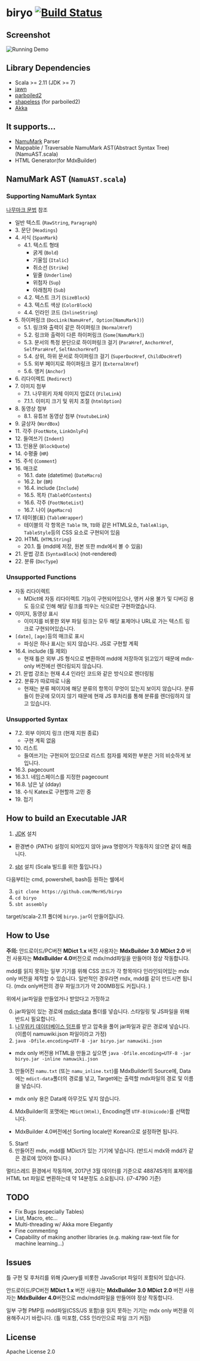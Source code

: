 # biryo [![Build Status](https://travis-ci.org/MerHS/biryo.svg?branch=master)](https://travis-ci.org/MerHS/biryo)


## Screenshot

![Running Demo](https://thumbs.gfycat.com/TestyCandidIsabellinewheatear-size_restricted.gif)


## Library Dependencies

* Scala >= 2.11 (JDK >= 7)
* [jawn](https://github.com/non/jawn)
* [parboiled2](https://github.com/sirthias/parboiled2)
* [shapeless](https://github.com/milessabin/shapeless) (for parboiled2)
* [Akka](http://akka.io/)


## It supports...

* [NamuMark](https://namu.wiki/w/%EB%82%98%EB%AC%B4%EC%9C%84%ED%82%A4:%EB%AC%B8%EB%B2%95%20%EB%8F%84%EC%9B%80%EB%A7%90) Parser
* Mappable / Traversable NamuMark AST(Abstract Syntax Tree) (NamuAST.scala)
* HTML Generator(for MdxBuilder)

## NamuMark AST (`NamuAST.scala`)

### Supporting NamuMark Syntax

[나무마크 문법](https://namu.wiki/w/%EB%82%98%EB%AC%B4%EC%9C%84%ED%82%A4:%EB%AC%B8%EB%B2%95%20%EB%8F%84%EC%9B%80%EB%A7%90) 참조

* 일반 텍스트 (`RawString`, `Paragraph`)
* 3\. 문단 (`Headings`)
* 4\. 서식 (`SpanMark`)
  * 4.1. 텍스트 형태
    * 굵게 (`Bold`)
    * 기울임 (`Italic`)
    * 취소선 (`Strike`)
    * 밑줄 (`Underline`)
    * 위첨자 (`Sup`)
    * 아래첨자 (`Sub`)
  * 4.2. 텍스트 크기 (`SizeBlock`)
  * 4.3. 텍스트 색상 (`ColorBlock`)
  * 4.4. 인라인 코드 (`InlineString`)
* 5\. 하이퍼링크 (`DocLink(NamuHref, Option[NamuMark])`)
	* 5.1. 링크와 출력이 같은 하이퍼링크 (`NormalHref`)
	* 5.2. 링크와 출력이 다른 하이퍼링크 (`Some[NamuMark]`)
	* 5.3. 문서의 특정 문단으로 하이퍼링크 걸기 (`ParaHref`, `AnchorHref`, `SelfParaHref`, `SelfAnchorHref`)
	* 5.4. 상위, 하위 문서로 하이퍼링크 걸기 (`SuperDocHref`, `ChildDocHref`)
	* 5.5. 외부 페이지로 하이퍼링크 걸기 (`ExternalHref`)
	* 5.6. 앵커 (`Anchor`)
* 6\. 리다이렉트 (`Redirect`)
* 7\. 이미지 첨부
	* 7.1. 나무위키 자체 이미지 업로더 (`FileLink`)
	* 7.1.1. 이미지 크기 및 위치 조절 (`htmlOption`)
* 8\. 동영상 첨부
	* 8.1. 유튜브 동영상 첨부 (`YoutubeLink`)
* 9\. 글상자 (`WordBox`)
* 11\. 각주 (`FootNote`, `LinkOnlyFn`)
* 12\. 들여쓰기 (`Indent`)
* 13\. 인용문 (`BlockQuote`)
* 14\. 수평줄 (`HR`)
* 15\. 주석 (`Comment`)
* 16\. 매크로
	* 16.1. date (datetime) (`DateMacro`)
	* 16.2. br (`BR`)
	* 16.4. include (`Include`)
	* 16.5. 목차 (`TableOfContents`)
	* 16.6. 각주 (`FootNoteList`)
	* 16.7. 나이 (`AgeMacro`)
* 17\. 테이블(표) (`TableWrapper`)
	* 테이블의 각 항목은 `Table` `TR`, `TD`와 같은 HTML요소, `TableAlign`, `TableStyle`등의 CSS 요소로 구현되어 있음
* 20\. HTML (`HTMLString`)
	* 20.1. 틀 (mdd에 저장, 원본 또한 mdx에서 볼 수 있음)
* 21\. 문법 강조 (`SyntaxBlock`) (not-rendered)
* 22\. 분류 (`DocType`)

### Unsupported Functions

* 자동 리다이렉트
  * MDict에 자동 리다이렉트 기능이 구현되어있으나, 앵커 사용 불가 및 디버깅 용도 등으로 인해 해당 링크를 띄우는 식으로만 구현하였습니다. 
* 이미지, 동영상 표시
  * 이미지를 비롯한 외부 파일 링크는 모두 해당 표제어나 URL로 가는 텍스트 링크로 구현되어있습니다. 
* `[date]`, `[age]`등의 매크로 표시 
  * 파싱은 하나 표시는 되지 않습니다. JS로 구현할 계획
* 16.4. include (틀 제외)
  * 현재 틀은 외부 JS 형식으로 변환하여 mdd에 저장하여 읽고있기 때문에 mdx-only 버전에선 렌더링되지 않습니다.
* 21\. 문법 강조는 현재 4.4 인라인 코드와 같은 방식으로 렌더링됨
* 22\. 분류가 따로따로 나옴 
  * 현재는 분류 페이지에 해당 분류의 항목이 무엇이 있는지 보이지 않습니다. 분류들이 한곳에 모이지 않기 때문에 현재 JS 후처리를 통해 분류를 렌더링하지 않고 있습니다. 

### Unsupported Syntax

* 7.2. 외부 이미지 링크 (현재 지원 종료)
  * 구현 계획 없음
* 10\. 리스트
  * 들여쓰기는 구현되어 있으므로 리스트 첨자를 제외한 부분은 거의 비슷하게 보입니다.
* 16.3. pagecount
* 16.3.1. 네임스페이스를 지정한 pagecount
* 16.8. 남은 날 (dday)
* 18\. 수식
 Katex로 구현할까 고민 중
* 19\. 접기

## How to build an Executable JAR

1. [JDK](http://www.oracle.com/technetwork/java/javase/downloads/index.html) 설치
  * 환경변수 (PATH) 설정이 되어있지 않아 java 명령어가 작동하지 않으면 같이 해줍니다. 
2. [sbt](https://github.com/MerHS/biryo) 설치 (Scala 빌드를 위한 툴입니다.)

다음부터는 cmd, powershell, bash등 원하는 쉘에서 

3. `git clone https://github.com/MerHS/biryo`
4. `cd biryo`
5. `sbt assembly`

target/scala-2.11 폴더에 `biryo.jar`이 만들어집니다. 


## How to Use

**주의:** 안드로이드/PC버전 **MDict 1.x** 버전 사용자는 **MdxBuilder 3.0**
**MDict 2.0** 버전 사용자는 **MdxBuilder 4.0**버전으로 mdx/mdd파일을 만들어야 정상 작동합니다.

mdd를 읽지 못하는 일부 기기를 위해 CSS 코드가 각 항목마다 인라인되어있는 mdx only 버전을 제작할 수 있습니다.
일반적인 경우라면 mdx, mdd를 같이 만드시면 됩니다. (mdx only버전의 경우 파일크기가 약 200MB정도 커집니다. )

위에서 jar파일을 만들었거나 받았다고 가정하고 

0. jar파일이 있는 경로에 [mdict-data](https://github.com/MerHS/biryo/tree/master/mdict-data) 폴더를 넣습니다. 스타일링 및 JS파일을 위해 반드시 필요합니다. 
1. [나무위키 데이터베이스 덤프](https://namu.wiki/w/%EB%82%98%EB%AC%B4%EC%9C%84%ED%82%A4:%EB%8D%B0%EC%9D%B4%ED%84%B0%EB%B2%A0%EC%9D%B4%EC%8A%A4%20%EB%8D%A4%ED%94%84?from=%EB%82%98%EB%AC%B4%EC%9C%84%ED%82%A4%20%EB%8D%B0%EC%9D%B4%ED%84%B0%EB%B2%A0%EC%9D%B4%EC%8A%A4%20%EB%8D%A4%ED%94%84)를 받고 압축을 풀어 jar파일과 같은 경로에 넣습니다. (이름이 namuwiki.json 파일이라고 가정)
2. `java -Dfile.encoding=UTF-8 -jar biryo.jar namuwiki.json`
  * mdx only 버전용 HTML을 만들고 싶으면 `java -Dfile.encoding=UTF-8 -jar biryo.jar -inline namuwiki.json` 
3. 만들어진 `namu.txt` (또는 `namu_inline.txt`)를 MdxBuilder의 Source에, Data에는 `mdict-data`폴더의 경로를 넣고, Target에는 출력할 mdx파일의 경로 및 이름을 넣습니다.
  * mdx only 용은 Data에 아무것도 넣지 않습니다.
4. MdxBuilder의 포맷에는 `MDict(Html)`, Encoding엔 `UTF-8(Unicode)`를 선택합니다.
  * MdxBuilder 4.0버전에선 Sorting locale만 Korean으로 설정하면 됩니다. 
5. Start!
6. 만들어진 mdx, mdd를 MDict가 있는 기기에 넣습니다. (반드시 mdx와 mdd가 같은 경로에 있어야 합니다.)


멀티스레드 환경에서 작동하며, 2017년 3월 데이터를 기준으로 488745개의 표제어를 HTML txt 파일로 변환하는데 약 14분정도 소요됩니다. (i7-4790 기준)


## TODO

* Fix Bugs (especially Tables)
* List, Macro, etc...
* Multi-threading w/ Akka more Elegantly
* Fine commenting
* Capability of making another libraries  (e.g. making raw-text file for machine learning...)

## Issues

틀 구현 및 후처리를 위해 jQuery를 비롯한 JavaScript 파일이 포함되어 있습니다.

안드로이드/PC버전 **MDict 1.x** 버전 사용자는 **MdxBuilder 3.0**
**MDict 2.0** 버전 사용자는 **MdxBuilder 4.0**버전으로 mdx/mdd파일을 만들어야 정상 작동합니다.

일부 구형 PMP등 mdd파일(CSS/JS 포함)을 읽지 못하는 기기는 mdx only 버전을 이용해주시기 바랍니다.
(틀 미포함, CSS 인라인으로 파일 크기 커짐)

## License
Apache License 2.0
